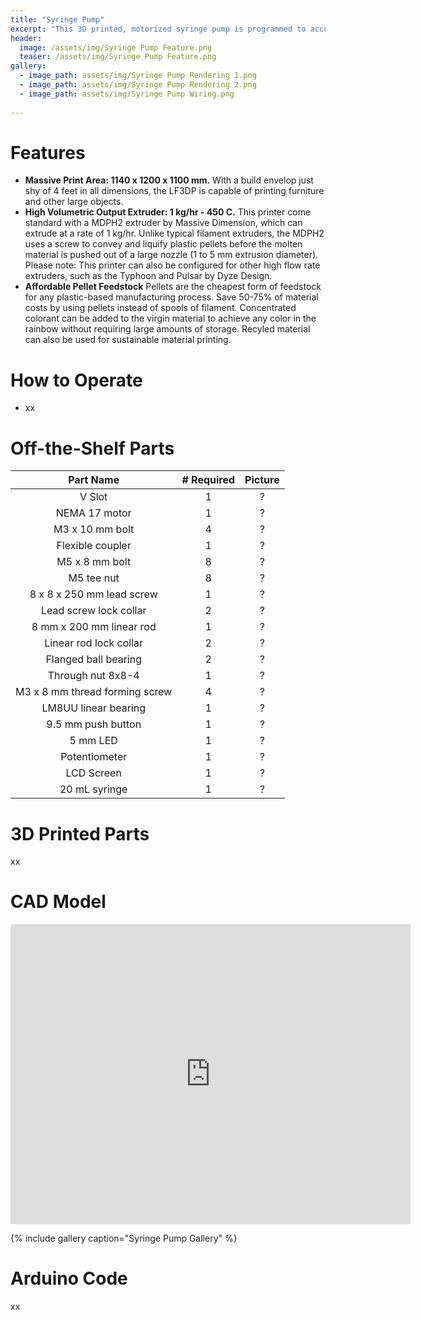 ```yaml
---
title: "Syringe Pump"
excerpt: "This 3D printed, motorized syringe pump is programmed to accurately deliver liquid from 5mL - 20mL syringes."
header:
  image: /assets/img/Syringe Pump Feature.png
  teaser: /assets/img/Syringe Pump Feature.png
gallery:
  - image_path: assets/img/Syringe Pump Rendering 1.png
  - image_path: assets/img/Syringe Pump Rendering 2.png
  - image_path: assets/img/Syringe Pump Wiring.png
   
---
```


# Features

* **Massive Print Area: 1140 x 1200 x 1100 mm.** With a build envelop just shy of 4 feet in all dimensions, the LF3DP is capable of printing furniture and other large objects.
* **High Volumetric Output Extruder: 1 kg/hr - 450 C.** This printer come standard with a MDPH2 extruder by Massive Dimension, which can extrude at a rate of 1 kg/hr. Unlike typical filament extruders, the MDPH2 uses a screw to convey and liquify plastic pellets before the molten material is pushed out of a large nozzle (1 to 5 mm extrusion diameter). Please note: This printer can also be configured for other high flow rate extruders, such as the Typhoon and Pulsar by Dyze Design.
* **Affordable Pellet Feedstock** Pellets are the cheapest form of feedstock for any plastic-based manufacturing process. Save 50-75% of material costs by using pellets instead of spools of filament. Concentrated colorant can be added to the virgin material to achieve any color in the rainbow without requiring large amounts of storage. Recyled material can also be used for sustainable material printing.

# How to Operate

* xx


# Off-the-Shelf Parts

| Part Name | # Required | Picture |
|:---------:|:----------:|:-------------:|
| V Slot | 1 | ? |
| NEMA 17 motor | 1 | ? |
| M3 x 10 mm bolt | 4 | ? |
| Flexible coupler | 1 | ? |
| M5 x 8 mm bolt | 8 | ? |
| M5 tee nut | 8 | ? |
| 8 x 8 x 250 mm lead screw | 1 | ? |
| Lead screw lock collar | 2 | ? |
| 8 mm x 200 mm linear rod | 1 | ? |
| Linear rod lock collar | 2 | ? |
| Flanged ball bearing | 2 | ? |
| Through nut 8x8-4 | 1 | ? |
| M3 x 8 mm thread forming screw | 4 | ? |
| LM8UU linear bearing | 1 | ? |
| 9.5 mm push button | 1 | ? |
| 5 mm LED | 1 | ? |
| Potentiometer | 1 | ? |
| LCD Screen | 1 | ? |
| 20 mL syringe | 1 | ? |

# 3D Printed Parts

xx

# CAD Model
<iframe src="https://vanderbilt643.autodesk360.com/shares/public/SH512d4QTec90decfa6e1faab3ee761fd268?mode=embed" width="640" height="480" allowfullscreen="true" webkitallowfullscreen="true" mozallowfullscreen="true"  frameborder="0"></iframe>

{% include gallery caption="Syringe Pump Gallery" %}

# Arduino Code

xx
